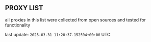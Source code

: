 ## PROXY LIST

all proxies in this list were collected from open sources and tested for functionality

last update: `2025-03-31 11:20:37.152504+00:00` UTC